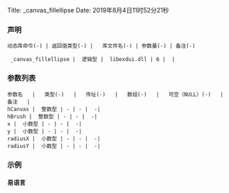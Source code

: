Title: _canvas_fillellipse
Date: 2019年8月4日11时52分21秒



### 声明


```table
动态库命令(-) | 返回值类型(-) |   库文件名(-) | 参数量(-) | 备注(-)

 _canvas_fillellipse |  逻辑型 |  libexdui.dll | 6 |  | 
```


### 参数列表

```table
参数名   |   类型(-)   |   传址(-)   |   数组(-)   |   可空（NULL）(-)   |   备注   |
hCanvas |  整数型 | - | - |  -| 
hBrush |  整数型 | - | - |  -| 
x |  小数型 | - | - |  -| 
y |  小数型 | - | - |  -| 
radiusX |  小数型 | - | - |  -| 
radiusY |  小数型 | - | - |  -| 
```




### 示例
#### 易语言
```c

```